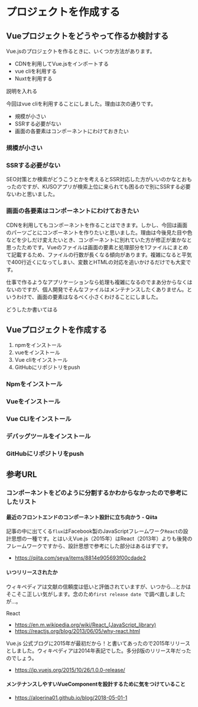 # プロジェクトを作成する

## Vueプロジェクトをどうやって作るか検討する

Vue.jsのプロジェクトを作るときに、いくつか方法があります。

- CDNを利用してVue.jsをインポートする
- vue cliを利用する
- Nuxtを利用する

説明を入れる

今回はvue cliを利用することにしました。理由は次の通りです。

- 規模が小さい
- SSRする必要がない
- 画面の各要素はコンポーネントにわけておきたい

### 規模が小さい

### SSRする必要がない

SEO対策とか検索がどうこうとかを考えるとSSR対応した方がいいのかなとおもったのですが、KUSOアプリが検索上位に来られても困るので別にSSRする必要ないわと思いました。

### 画面の各要素はコンポーネントにわけておきたい

CDNを利用してもコンポーネントを作ることはできます。しかし、今回は画面のパーツごとにコンポーネントを作りたいと思いました。理由は今後見た目や色などを少しだけ変えたいとき、コンポーネントに別れていた方が修正が楽かなと思ったためです。Vueのファイルは画面の要素と処理部分を1ファイルにまとめて記載するため、ファイルの行数が長くなる傾向があります。複雑になると平気で400行近くになってしまい、変数とHTMLの対応を追いかけるだけでも大変です。

仕事で作るようなアプリケーションなら処理も複雑になるのでまあ分からなくはないのですが、個人開発でそんなファイルはメンテナンスしたくありません。というわけで、画面の要素はなるべく小さくわけることにしました。

どうしたか書いてはる

## Vueプロジェクトを作成する

1. npmをインストール
2. vueをインストール
3. Vue cliをインストール
4. GitHubにリポジトリをpush

### Npmをインストール

### Vueをインストール

### Vue CLIをインストール

### デバッグツールをインストール

### GitHubにリポジトリをpush

## 参考URL

### コンポーネントをどのように分割するかわからなかったので参考にしたリスト

#### 最近のフロントエンドのコンポーネント設計に立ち向かう - Qiita

記事の中に出てくる``flux``はFacebook製のJavaScriptフレームワーク``React``の設計思想の一種です。とはいえVue.js（2015年）はReact（2013年）よりも後発のフレームワークですから、設計思想で参考にした部分はあるはずです。

- https://qiita.com/seya/items/8814e905693f00cdade2

####  いつリリースされたか

ウィキペディアは文献の信頼度は低いと評価されていますが、いつから…とかはそこそこ正しい気がします。念のため``first release date ``で調べ直しましたが…。

React
- https://en.m.wikipedia.org/wiki/React_(JavaScript_library)
- https://reactjs.org/blog/2013/06/05/why-react.html

Vue.js
公式ブログに2015年が最初だから！と書いてあったので2015年リリースとしました。ウィキペディアは2014年表記でした。多分β版のリリース年だったのでしょう。
- https://jp.vuejs.org/2015/10/26/1.0.0-release/

#### メンテナンスしやすいVueComponentを設計するために気をつけていること

- https://aloerina01.github.io/blog/2018-05-01-1

